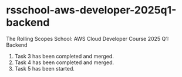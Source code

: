 # rsschool-aws-developer-2025q1-backend
The Rolling Scopes School: AWS Cloud Developer Course 2025 Q1: Backend

1) Task 3 has been completed and merged.
2) Task 4 has been completed and merged.
3) Task 5 has been started.
